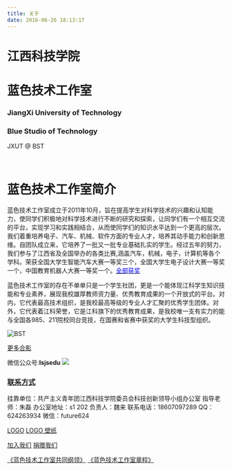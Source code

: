 ```yaml
---
title: 关于
date: 2016-06-26 18:13:17
---
```

# 江西科技学院
# 蓝色技术工作室

### JiangXi University of Technology 
### Blue Studio of Technology

JXUT @ BST

<br/>

# 蓝色技术工作室简介
蓝色技术工作室成立于2011年10月，旨在提高学生对科学技术的兴趣和认知能力，使同学们积极地对科学技术进行不断的研究和探索，让同学们有一个相互交流的平台，实现学习和实践相结合，从而使同学们的知识水平达到一个更高的层次。我们着重培养电子、汽车、机械、软件方面的专业人才，培养其动手能力和创新思维。自团队成立来，它培养了一批又一批专业基础扎实的学生。经过五年的努力，我们参与了江西省及全国举办的各类比赛,涵盖汽车，机械，电子，计算机等各个学科。荣获全国大学生智能汽车大赛一等奖三个，全国大学生电子设计大赛一等奖一个，中国教育机器人大赛一等奖一个。[<span style="color:blue;">全部获奖</span>](../bst/honor/)

蓝色技术工作室的存在不单单只是一个学生社团，更是一个能体现江科学生知识技能和专业素养，展现我校雄厚教师资力量、优秀教育成果的一个开放式的平台。对内，它代表最高技术组织，是我校最高等级的专业人才汇聚的优秀学生团体。对外，它代表着江科荣誉，它是江科旗下的优秀教育成果，是我校唯一支有实力的能与全国各985、211院校同台竞技，在国赛和省赛中获奖的大学生科技型组织。

![BST](http://og9nrsw1n.bkt.clouddn.com/groupphoto_160920.jpeg)

[更多合影](group_photo/)


微信公众号:**lsjsedu**
![](http://og9nrsw1n.bkt.clouddn.com/wechat-qcode.jpg)

### [联系方式](contact/)

挂靠单位：共产主义青年团江西科技学院委员会科技创新领导小组办公室
指导老师：朱磊
办公室地址：s1 202
负责人：魏来
联系电话：18607097289
QQ：624263934
微信：future624
	
[LOGO](/uploads/avatar.png)
[LOGO 壁纸](/uploads/desktop.png)

[加入我们](join/)
[捐赠我们](support/)

[《蓝色技术工作室共同纲领》](constitution/)
[《蓝色技术工作室章程》](constitution2/)